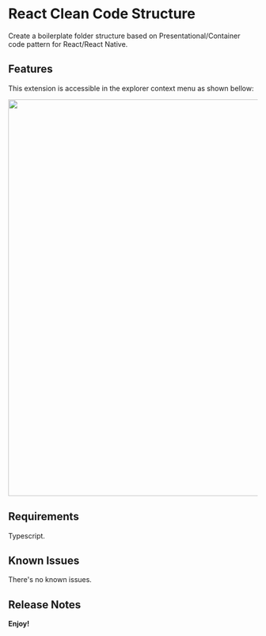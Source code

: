 # React Clean Code Structure

Create a boilerplate folder structure based on Presentational/Container code pattern for React/React Native.

## Features

This extension is accessible in the explorer context menu as shown bellow:

<img src="gif.gif" width="800px"/>

## Requirements

Typescript.

## Known Issues

There's no known issues.

## Release Notes


**Enjoy!**
